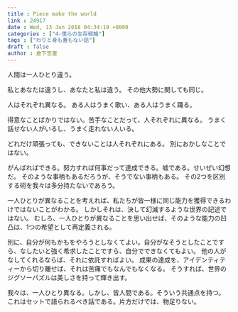 ```yaml
---
title : Piece make the world
link : 24917
date : Wed, 13 Jun 2018 04:34:19 +0000
categories : ["4-僕らの生存戦略"]
tags : ["わりと身も蓋もない話"]
draft : false
author : 倉下忠憲
---
```


人間は一人ひとり違う。

私とあなたは違うし、あなたと私は違う。
その他大勢に関しても同じ。

人はそれぞれ異なる。
ある人はうまく歌い、ある人はうまく踊る。

得意なことばかりではない。苦手なことだって、人それぞれに異なる。
うまく話せない人がいるし、うまく走れない人いる。

どれだけ頑張っても、できないことは人それぞれにある。
別におかしなことではない。

がんばればできる。努力すれば何事だって達成できる。嘘である。せいぜい幻想だ。
そのような事柄もあるだろうが、そうでない事柄もある。
その2つを区別する術を我々は多分持たないであろう。

一人ひとりが異なることを考えれば、私たちが皆一様に同じ能力を獲得できるわけではないことがわかる。
しかしそれは、決して幻滅するような世界の記述ではない。
むしろ、一人ひとりが異なることを思い出せば、そのような能力の凹凸は、1つの希望として再定義される。

別に、自分が何もかもをやろうとしなくてよい。自分がなそうとしたことですら、なしたいと強く希求したことですら、自分でできなくてもよい。
他の人がなしてくれるならば、それに依託すればよい。
成果の達成を、アイデンティティーから切り離せば、それは苦痛でもなんでもなくなる。
そうすれば、世界のジグソーパズルは美しさを持って輝き出す。

我々は、一人ひとり異なる。しかし、皆人間である。そういう共通点を持つ。
これはセットで語られるべき話である。片方だけでは、物足りない。